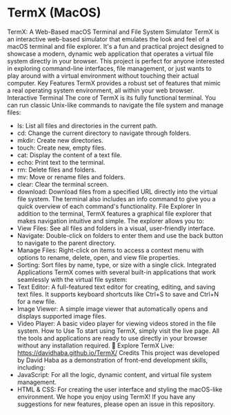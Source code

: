 # TermX (MacOS)

TermX: A Web-Based macOS Terminal and File System Simulator
TermX is an interactive web-based simulator that emulates the look and feel of a macOS terminal and file explorer. It's a fun and practical project designed to showcase a modern, dynamic web application that operates a virtual file system directly in your browser. This project is perfect for anyone interested in exploring command-line interfaces, file management, or just wants to play around with a virtual environment without touching their actual computer.
Key Features
TermX provides a robust set of features that mimic a real operating system environment, all within your web browser.
Interactive Terminal
The core of TermX is its fully functional terminal. You can run classic Unix-like commands to navigate the file system and manage files:
 * ls: List all files and directories in the current path.
 * cd: Change the current directory to navigate through folders.
 * mkdir: Create new directories.
 * touch: Create new, empty files.
 * cat: Display the content of a text file.
 * echo: Print text to the terminal.
 * rm: Delete files and folders.
 * mv: Move or rename files and folders.
 * clear: Clear the terminal screen.
 * download: Download files from a specified URL directly into the virtual file system.
The terminal also includes an info command to give you a quick overview of each command's functionality.
File Explorer
In addition to the terminal, TermX features a graphical file explorer that makes navigation intuitive and simple. The explorer allows you to:
 * View Files: See all files and folders in a visual, user-friendly interface.
 * Navigate: Double-click on folders to enter them and use the back button to navigate to the parent directory.
 * Manage Files: Right-click on items to access a context menu with options to rename, delete, open, and view file properties.
 * Sorting: Sort files by name, type, or size with a single click.
Integrated Applications
TermX comes with several built-in applications that work seamlessly with the virtual file system:
 * Text Editor: A full-featured text editor for creating, editing, and saving text files. It supports keyboard shortcuts like Ctrl+S to save and Ctrl+N for a new file.
 * Image Viewer: A simple image viewer that automatically opens and displays supported image files.
 * Video Player: A basic video player for viewing videos stored in the file system.
How to Use
To start using TermX, simply visit the live page. All the tools and applications are ready to use directly in your browser without any installation required.
🚀 Explore TermX Live: https://davidhaba.github.io/TermX/
Credits
This project was developed by David Haba as a demonstration of front-end development skills, including:
 * JavaScript: For all the logic, dynamic content, and virtual file system management.
 * HTML & CSS: For creating the user interface and styling the macOS-like environment.
We hope you enjoy using TermX! If you have any suggestions for new features, please open an issue in this repository.

